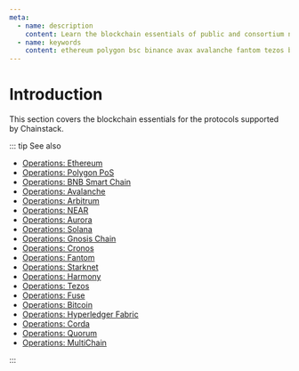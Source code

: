 ```yaml
---
meta:
  - name: description
    content: Learn the blockchain essentials of public and consortium networks. Learn how the networks operate and reach consensus.
  - name: keywords
    content: ethereum polygon bsc binance avax avalanche fantom tezos bitcoin hlf hyperledger fabric corda quorum multichain
---
```


# Introduction

This section covers the blockchain essentials for the protocols supported by Chainstack.

::: tip See also

* [Operations: Ethereum](/operations/ethereum/)
* [Operations: Polygon PoS](/operations/polygon/)
* [Operations: BNB Smart Chain](/operations/bsc/)
* [Operations: Avalanche](/operations/avalanche/)
* [Operations: Arbitrum](/operations/arbitrum/)
* [Operations: NEAR](/operations/near/)
* [Operations: Aurora](/operations/aurora/)
* [Operations: Solana](/operations/solana/)
* [Operations: Gnosis Chain](/operations/gnosis/)
* [Operations: Cronos](/operations/cronos/)
* [Operations: Fantom](/operations/fantom/)
* [Operations: Starknet](/operations/starknet/)
* [Operations: Harmony](/operations/harmony/)
* [Operations: Tezos](/operations/tezos/)
* [Operations: Fuse](/operations/fuse/)
* [Operations: Bitcoin](/operations/bitcoin/)
* [Operations: Hyperledger Fabric](/operations/fabric/)
* [Operations: Corda](/operations/corda/)
* [Operations: Quorum](/operations/quorum/)
* [Operations: MultiChain](/operations/multichain/)

:::
